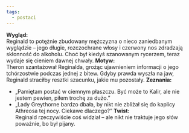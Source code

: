 ```yaml
---
tags:
  - postaci
---
```

**Wygląd:**  
Reginald to potężnie zbudowany mężczyzna o nieco zaniedbanym wyglądzie – jego długie, rozczochrane włosy i czerwony nos zdradzają skłonność do alkoholu. Choć był kiedyś szanowanym rycerzem, teraz wydaje się cieniem dawnej chwały.
**Motyw:**  
Theron szantażował Reginalda, grożąc ujawnieniem informacji o jego tchórzostwie podczas jednej z bitew. Gdyby prawda wyszła na jaw, Reginald straciłby resztki szacunku, jakie mu pozostały.
**Zeznania:**
- „Pamiętam postać w ciemnym płaszczu. Być może to Kalir, ale nie jestem pewien, piłem trochę za dużo.”
- „Lady Greythorne bardzo dbała, by nikt nie zbliżał się do kaplicy Athreosa tej nocy. Ciekawe dlaczego?”
**Twist:**  
Reginald rzeczywiście coś widział – ale nikt nie traktuje jego słów poważnie, bo był pijany.
